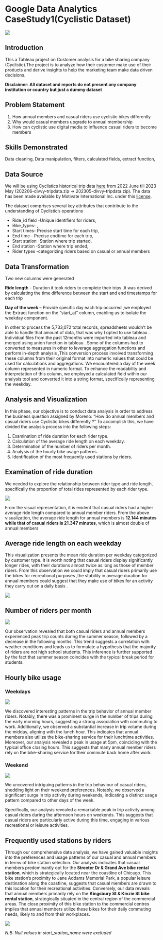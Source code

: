 # Google Data Analytics CaseStudy1(Cyclistic Dataset)

![](cycling-nature-cyclists-chase-leader-260nw-1667041627.png)
## Introduction

This a Tableau project on Customer analysis for a bike sharing company (Cyclistic).The project is to analyze how their customer make use of their products and derive insights to help the marketing team make data driven decisions.

**Disclaimer: All dataset and  reports do not present any company institution or country  but just a dummy dataset**


## Problem Statement 

1.	How annual members and casual riders use cyclistic bikes differently 
2.	Why would casual members upgrade to annual membership 
3.	How can cyclistic use digital media to influence casual riders to become members

  
## Skills Demonstrated 

Data cleaning, Data manipulation, filters, calculated fields, extract function,

## Data Source

We will be using Cyclistics historical trip data [here](https://divvy-tripdata.s3.amazonaws.com/index.html) from 2022 June till 2023 May (202206-divvy-tripdata.zip -> 202305-divvy-tripdata.zip). The data has been made available by Motivate International Inc. under this [license](https://www.divvybikes.com/data-license-agreement).

The dataset comprises several key attributes that contribute to the understanding of Cyclistic’s operations

- Ride_id field -Unique identifiers for riders, 
- Bike_types- ,
- Start times- Precise start time for each trip,
- End time - Precise endtime for each trip,
- Start station -Station where trip started,
- End station -Station where trip ended,
- Rider types -categorizing riders based on casual or annual members

## Data Transformation 

Two new columns were generated 

**Ride length** - Duration it took riders to complete their trips ,It was derived by calculating the time difference between the start and end timestamps for each trip

**Day of the week** – Provide specific day each trip occurred ,we employed the Extract function on the “start_at” column, enabling us to isolate the weekday component.

In other to process the 5,733,072 total records, spreadsheets wouldn’t be able to handle that amount of data, that was why I opted to use tableau .
Individual files from the past 12months were imported into tableau  and merged using union function in tableau .
Some of the columns had to converted to measures in other to leverage  aggregation functions and perform in-depth analysis ,This conversion process involved transforming these columns from their original format into numeric values that could be used for calculations and aggregations.
We encountered a day of the week column represented in numeric format. To enhance the readability and interpretation of this column, we employed a calculated field within our analysis tool and converted it into a string format, specifically representing the weekday.

## Analysis and Visualization 
In this phase, our objective is to conduct data analysis in order to address the business question assigned by Moreno: “How do annual members and casual riders use Cyclistic bikes differently ?” To accomplish this, we have divided the analysis process into the following steps:
1.	Examination of ride duration for each rider type.
2.	Calculation of the average ride length on each weekday.
3.	Determination of the number of riders per month.
4.	Analysis of the hourly bike usage patterns.
5.	Identification of the most frequently used stations by riders.


## Examination of ride duration
We needed to explore the relationship between rider type and ride length, specifically the proportion of total rides represented by each rider type. 

![](Average_ridelength.webp)



From the visual representation, it is evident that casual riders had a higher average ride length compared to annual member riders.
From the above visualization, the average ride length for annual members is **12.144 minutes while that of casual riders is 21.347 minutes**, which is almost double of annual members 

## Average ride length on each weekday
This visualization presents the mean ride duration per weekday categorized by customer type. It is worth noting that casual riders display significantly longer rides, with their durations almost twice as long as those of member riders. From this observation we could imply that casual riders primarily use the bikes for recreational purposes ,the stability in average duration for annual members could suggest that they make use of bikes for an activity they carry out on a daily basis .

![](average_per_weekday.webp)

## Number of riders per month
![](monthly.webp)

Our observation revealed that both casual riders and annual members experienced peak trip counts during the summer season, followed by a decrease in the following months. This trend suggests a correlation with weather conditions and leads us to formulate a hypothesis that the majority of riders are not high school students. This inference is further supported by the fact that summer season coincides with the typical break period for students.

## Hourly bike usage
### Weekdays
![](weekdays.webp)

We discovered interesting patterns in the trip behavior of annual member riders. Notably, there was a prominent surge in the number of trips during the early morning hours, suggesting a strong association with commuting to work. Additionally, we observed a substantial increase in trip volume during the midday, aligning with the lunch hour. This indicates that annual members also utilize the bike-sharing service for their lunchtime activities.
Moreover, our analysis revealed a peak in usage at 5pm, coinciding with the typical office closing hours. This suggests that many annual member riders rely on the bike-sharing service for their commute back home after work.

### Weekend
![](weekend.webp) 

We uncovered intriguing patterns in the trip behaviour of casual riders, shedding light on their weekend preferences. 
Notably, we observed a significant surge in trip activity during weekends, indicating a distinct usage pattern compared to other days of the week.

Specifically, our analysis revealed a remarkable peak in trip activity among casual riders during the afternoon hours on weekends. This suggests that casual riders are particularly active during this time, engaging in various recreational or leisure activities.

## Frequently used stations by riders
Through our comprehensive data analysis, we have gained valuable insights into the preferences and usage patterns of our casual and annual members in terms of bike station selection.
Our analysis indicates that casual members predominantly opt for the **Streeter Dr & Grand Ave bike rental station**, which is strategically located near the coastline of Chicago. This bike station’s proximity to Jane Addams Memorial Park, a popular leisure destination along the coastline, suggests that casual members are drawn to this location for their recreational activities.
Conversely, our data reveals that annual members primarily rely on the **Kingsbury St & Kinzie St bike rental station**, strategically situated in the central region of the commercial areas. The close proximity of this bike station to the commercial centres implies that annual members utilize these bikes for their daily commuting needs, likely to and from their workplaces.

![](stations.webp)

*N.B: Null values in start_station_name were excluded*





